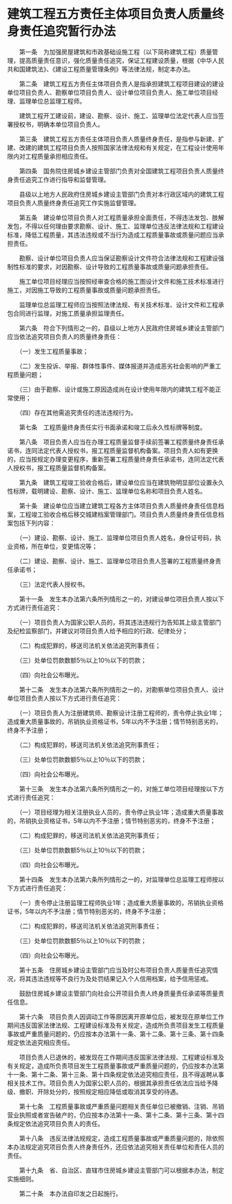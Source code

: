 # 建筑工程五方责任主体项目负责人质量终身责任追究暂行办法

　　第一条　为加强房屋建筑和市政基础设施工程（以下简称建筑工程）质量管理，提高质量责任意识，强化质量责任追究，保证工程建设质量，根据《中华人民共和国建筑法》、《建设工程质量管理条例》等法律法规，制定本办法。

　　第二条　建筑工程五方责任主体项目负责人是指承担建筑工程项目建设的建设单位项目负责人、勘察单位项目负责人、设计单位项目负责人、施工单位项目经理、监理单位总监理工程师。

　　建筑工程开工建设前，建设、勘察、设计、施工、监理单位法定代表人应当签署授权书，明确本单位项目负责人。

　　第三条　建筑工程五方责任主体项目负责人质量终身责任，是指参与新建、扩建、改建的建筑工程项目负责人按照国家法律法规和有关规定，在工程设计使用年限内对工程质量承担相应责任。　　

　　第四条　国务院住房城乡建设主管部门负责对全国建筑工程项目负责人质量终身责任追究工作进行指导和监督管理。

　　县级以上地方人民政府住房城乡建设主管部门负责对本行政区域内的建筑工程项目负责人质量终身责任追究工作实施监督管理。

　　第五条　建设单位项目负责人对工程质量承担全面责任，不得违法发包、肢解发包，不得以任何理由要求勘察、设计、施工、监理单位违反法律法规和工程建设标准，降低工程质量，其违法违规或不当行为造成工程质量事故或质量问题应当承担责任。

　　勘察、设计单位项目负责人应当保证勘察设计文件符合法律法规和工程建设强制性标准的要求，对因勘察、设计导致的工程质量事故或质量问题承担责任。

　　施工单位项目经理应当按照经审查合格的施工图设计文件和施工技术标准进行施工，对因施工导致的工程质量事故或质量问题承担责任。

　　监理单位总监理工程师应当按照法律法规、有关技术标准、设计文件和工程承包合同进行监理，对施工质量承担监理责任。

　　第六条　符合下列情形之一的，县级以上地方人民政府住房城乡建设主管部门应当依法追究项目负责人的质量终身责任：

　　（一）发生工程质量事故；

　　（二）发生投诉、举报、群体性事件、媒体报道并造成恶劣社会影响的严重工程质量问题；

　　（三）由于勘察、设计或施工原因造成尚在设计使用年限内的建筑工程不能正常使用；

　　（四）存在其他需追究责任的违法违规行为。

　　第七条　工程质量终身责任实行书面承诺和竣工后永久性标牌等制度。

　　第八条　项目负责人应当在办理工程质量监督手续前签署工程质量终身责任承诺书，连同法定代表人授权书，报工程质量监督机构备案。项目负责人如有更换的，应当按规定办理变更程序，重新签署工程质量终身责任承诺书，连同法定代表人授权书，报工程质量监督机构备案。

　　第九条　建筑工程竣工验收合格后，建设单位应当在建筑物明显部位设置永久性标牌，载明建设、勘察、设计、施工、监理单位名称和项目负责人姓名。

　　第十条　建设单位应当建立建筑工程各方主体项目负责人质量终身责任信息档案，工程竣工验收合格后移交城建档案管理部门。项目负责人质量终身责任信息档案包括下列内容：

　　（一）建设、勘察、设计、施工、监理单位项目负责人姓名，身份证号码，执业资格，所在单位，变更情况等；

　　（二）建设、勘察、设计、施工、监理单位项目负责人签署的工程质量终身责任承诺书；

　　（三）法定代表人授权书。

　　第十一条　发生本办法第六条所列情形之一的，对建设单位项目负责人按以下方式进行责任追究：

　　（一）项目负责人为国家公职人员的，将其违法违规行为告知其上级主管部门及纪检监察部门，并建议对项目负责人给予相应的行政、纪律处分；

　　（二）构成犯罪的，移送司法机关依法追究刑事责任；

　　（三）处单位罚款数额5％以上10％以下的罚款；

　　（四）向社会公布曝光。

　　第十二条　发生本办法第六条所列情形之一的，对勘察单位项目负责人、设计单位项目负责人按以下方式进行责任追究：

　　（一）项目负责人为注册建筑师、勘察设计注册工程师的，责令停止执业1年；造成重大质量事故的，吊销执业资格证书，5年以内不予注册；情节特别恶劣的，终身不予注册；

　　（二）构成犯罪的，移送司法机关依法追究刑事责任；

　　（三）处单位罚款数额5％以上10％以下的罚款；

　　（四）向社会公布曝光。

　　第十三条　发生本办法第六条所列情形之一的，对施工单位项目经理按以下方式进行责任追究：

　　（一）项目经理为相关注册执业人员的，责令停止执业1年；造成重大质量事故的，吊销执业资格证书，5年以内不予注册；情节特别恶劣的，终身不予注册；

　　（二）构成犯罪的，移送司法机关依法追究刑事责任；

　　（三）处单位罚款数额5％以上10％以下的罚款；

　　（四）向社会公布曝光。

　　第十四条　发生本办法第六条所列情形之一的，对监理单位总监理工程师按以下方式进行责任追究：

　　（一）责令停止注册监理工程师执业1年；造成重大质量事故的，吊销执业资格证书，5年以内不予注册；情节特别恶劣的，终身不予注册；

　　（二）构成犯罪的，移送司法机关依法追究刑事责任；

　　（三）处单位罚款数额5％以上10％以下的罚款；

　　（四）向社会公布曝光。

　　第十五条　住房城乡建设主管部门应当及时公布项目负责人质量责任追究情况，将其违法违规等不良行为及处罚结果记入个人信用档案，给予信用惩戒。

　　鼓励住房城乡建设主管部门向社会公开项目负责人终身质量责任承诺等质量责任信息。

　　第十六条　项目负责人因调动工作等原因离开原单位后，被发现在原单位工作期间违反国家法律法规、工程建设标准及有关规定，造成所负责项目发生工程质量事故或严重质量问题的，仍应按本办法第十一条、第十二条、第十三条、第十四条规定依法追究相应责任。

　　项目负责人已退休的，被发现在工作期间违反国家法律法规、工程建设标准及有关规定，造成所负责项目发生工程质量事故或严重质量问题的，仍应按本办法第十一条、第十二条、第十三条、第十四条规定依法追究相应责任，且不得返聘从事相关技术工作。项目负责人为国家公职人员的，根据其承担责任依法应当给予降级、撤职、开除处分的，按照规定相应降低或取消其享受的待遇。

　　第十七条　工程质量事故或严重质量问题相关责任单位已被撤销、注销、吊销营业执照或者宣告破产的，仍应按本办法第十一条、第十二条、第十三条、第十四条规定依法追究项目负责人的责任。

　　第十八条　违反法律法规规定，造成工程质量事故或严重质量问题的，除依照本办法规定追究项目负责人终身责任外，还应依法追究相关责任单位和责任人员的责任。

　　第十九条　省、自治区、直辖市住房城乡建设主管部门可以根据本办法，制定实施细则。

　　第二十条　本办法自印发之日起施行。
